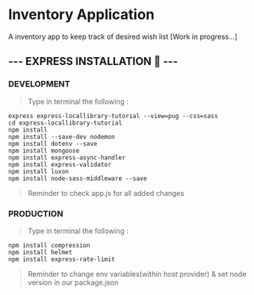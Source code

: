 # Inventory Application
A inventory app to keep track of desired wish list [Work in progress...]

## --- EXPRESS INSTALLATION 🚂 ---
### DEVELOPMENT 
> Type in terminal the following : 
``` 
express express-locallibrary-tutorial --view=pug --css=sass
cd express-locallibrary-tutorial
npm install 
npm install --save-dev nodemon
npm install dotenv --save
npm install mongoose
npm install express-async-handler
npm install express-validator
npm install luxon
npm install node-sass-middleware --save
```

> Reminder to check app.js for all added changes 

### PRODUCTION
> Type in terminal the following : 
```
npm install compression
npm install helmet
npm install express-rate-limit
```
> Reminder to change env variables(within host provider) & set node version in our package.json 



